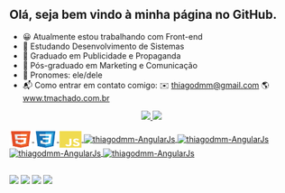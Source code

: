 ## Olá, seja bem vindo à minha página no GitHub.

- 😀 Atualmente estou trabalhando com Front-end
- 📖 Estudando Desenvolvimento de Sistemas
- 📃 Graduado em Publicidade e Propaganda
- 📜 Pós-graduado em Marketing e Comunicação
- 🗿 Pronomes: ele/dele
- 📬 Como entrar em contato comigo:
✉️ thiagodmm@gmail.com
🌎 www.tmachado.com.br

<div align="center">
  <a href="https://github.com/thiagodmm">
  <img height="180em" src="https://github-readme-stats.vercel.app/api?username=thiagodmm&show_icons=true&theme=dracula&include_all_commits=true&count_private=true"/>
  <img height="180em" src="https://github-readme-stats.vercel.app/api/top-langs/?username=thiagodmm&layout=compact&langs_count=7&theme=dracula"/>
</div>

  <div style="display: inline_block"><br>
  <img align="center" alt="thiagodmm-HTML" height="30" width="40" src="https://raw.githubusercontent.com/devicons/devicon/master/icons/html5/html5-original.svg">
  <img align="center" alt="thiagodmm-CSS" height="30" width="40" src="https://raw.githubusercontent.com/devicons/devicon/master/icons/css3/css3-original.svg">
  <img align="center" alt="thiagodmm-Js" height="30" width="40" src="https://raw.githubusercontent.com/devicons/devicon/master/icons/javascript/javascript-plain.svg">
  <img align="center" alt="thiagodmm-AngularJs" height="30" width="40" src="https://cdn.jsdelivr.net/gh/devicons/devicon/icons/angularjs/angularjs-original.svg" />
  <img align="center" alt="thiagodmm-AngularJs" height="30" width="40" src="https://cdn.jsdelivr.net/gh/devicons/devicon/icons/wordpress/wordpress-original.svg" />
  <img align="center" alt="thiagodmm-AngularJs" height="30" width="40" src="https://cdn.jsdelivr.net/gh/devicons/devicon/icons/woocommerce/woocommerce-original.svg" />
  <img align="center" alt="thiagodmm-AngularJs" height="30" width="40"  src="https://cdn.jsdelivr.net/gh/devicons/devicon/icons/git/git-original.svg" />
  </div>
  
##
  
  <div>
<a href="https://www.youtube.com/channel/UC1PFESG2A5yKMzWbXLq0pSQ" target="_blank"><img src="https://img.shields.io/badge/YouTube-FF0000?style=for-the-badge&logo=youtube&logoColor=white" target="_blank"></a>
  <a href="https://instagram.com/thiagodmm" target="_blank"><img src="https://img.shields.io/badge/-Instagram-%23E4405F?style=for-the-badge&logo=instagram&logoColor=white" target="_blank"></a>
  <a href = "mailto:thiagodmm@gmail.com"><img src="https://img.shields.io/badge/-Gmail-%23333?style=for-the-badge&logo=gmail&logoColor=white" target="_blank"></a>
  <a href="https://www.linkedin.com/in/thiagodmm/" target="_blank"><img src="https://img.shields.io/badge/-LinkedIn-%230077B5?style=for-the-badge&logo=linkedin&logoColor=white" target="_blank"></a> 
  </div>
  
  
